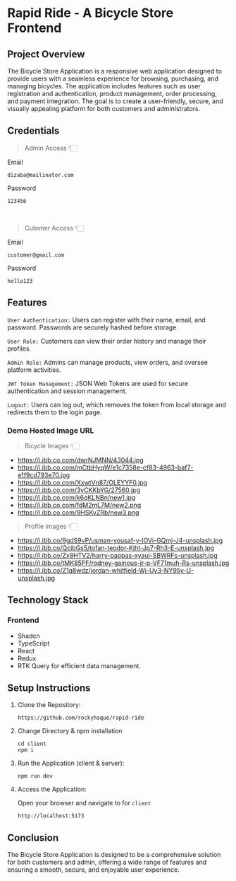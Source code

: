 # Rapid Ride - A Bicycle Store Frontend

## Project Overview

The Bicycle Store Application is a responsive web application designed to provide users with a seamless experience for browsing, purchasing, and managing bicycles. The application includes features such as user registration and authentication, product management, order processing, and payment integration. The goal is to create a user-friendly, secure, and visually appealing platform for both customers and administrators.

## Credentials

> Admin Access 👇🏻

Email
```
dizaba@mailinator.com
```
Password
```
123456
```
<br>

> Cutomer Access 👇🏻

Email
```
customer@gmail.com
```
Password
```
hello123
```


## Features

`User Authentication:` Users can register with their name, email, and password. Passwords are securely hashed before storage.


`User Role:` Customers can view their order history and manage their profiles.

`Admin Role:` Admins can manage products, view orders, and oversee platform activities.

`JWT Token Management:` JSON Web Tokens are used for secure authentication and session management.

`Logout:` Users can log out, which removes the token from local storage and redirects them to the login page.

### Demo Hosted Image URL

> Bicycle Images 👇🏻

- https://i.ibb.co.com/dwrNJMNN/43044.jpg
- https://i.ibb.co.com/mCtbHyqW/e1c7358e-cf83-4963-baf7-e1f9cd793e70.jpg
- https://i.ibb.co.com/XxwtVn87/OLEYYF0.jpg
- https://i.ibb.co.com/3yCKKbYG/27560.jpg
- https://i.ibb.co.com/k6qKLNBn/new1.jpg
- https://i.ibb.co.com/fdM2mL7M/new2.png
- https://i.ibb.co.com/9HSKvZRb/new3.png


> Profile Images 👇🏻

- https://i.ibb.co/9gdS9vP/usman-yousaf-y-IOVi-GQmj-J4-unsplash.jpg
- https://i.ibb.co/QcjbGs5/tofan-teodor-Kjht-Jp7-Rh3-E-unsplash.jpg
- https://i.ibb.co/Zx8HTV2/harry-pappas-xyaui-SBWRFs-unsplash.jpg
- https://i.ibb.co/tMK85PF/rodney-gainous-jr-p-VF71muh-Rs-unsplash.jpg
- https://i.ibb.co/Z1q8wdz/jordan-whitfield-Wj-Uy3-NY95y-U-unsplash.jpg


## Technology Stack

### Frontend
- Shadcn
- TypeScript
- React
- Redux
- RTK Query for efficient data management.


## Setup Instructions
1. Clone the Repository:
    ```
    https://github.com/rockyhaque/rapid-ride
    ```

2. Change Directory & npm installation
    ```
    cd client
    npm i
    ```

3. Run the Application (client & server):
    ```
    npm run dev
    ```
4. Access the Application:

    Open your browser and navigate to for `client`
    ```
    http://localhost:5173
    ```


## Conclusion
The Bicycle Store Application is designed to be a comprehensive solution for both customers and admin, offering a wide range of features and ensuring a smooth, secure, and enjoyable user experience. 

